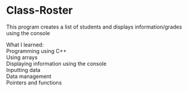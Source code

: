 # Class-Roster
This program creates a list of students and displays information/grades using the console

What I learned:  
Programming using C++  
Using arrays  
Displaying information using the console  
Inputting data  
Data management  
Pointers and functions  

